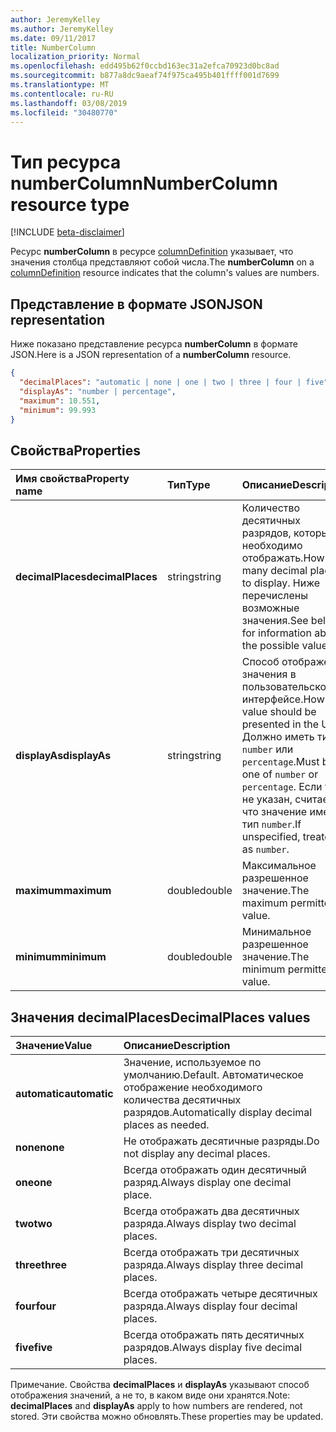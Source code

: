 ```yaml
---
author: JeremyKelley
ms.author: JeremyKelley
ms.date: 09/11/2017
title: NumberColumn
localization_priority: Normal
ms.openlocfilehash: edd495b62f0ccbd163ec31a2efca70923d0bc8ad
ms.sourcegitcommit: b877a8dc9aeaf74f975ca495b401ffff001d7699
ms.translationtype: MT
ms.contentlocale: ru-RU
ms.lasthandoff: 03/08/2019
ms.locfileid: "30480770"
---
```

# <a name="numbercolumn-resource-type"></a><span data-ttu-id="47157-102">Тип ресурса numberColumn</span><span class="sxs-lookup"><span data-stu-id="47157-102">NumberColumn resource type</span></span>

[!INCLUDE [beta-disclaimer](../../includes/beta-disclaimer.md)]

<span data-ttu-id="47157-103">Ресурс **numberColumn** в ресурсе [columnDefinition](columndefinition.md) указывает, что значения столбца представляют собой числа.</span><span class="sxs-lookup"><span data-stu-id="47157-103">The **numberColumn** on a [columnDefinition](columndefinition.md) resource indicates that the column's values are numbers.</span></span>

## <a name="json-representation"></a><span data-ttu-id="47157-104">Представление в формате JSON</span><span class="sxs-lookup"><span data-stu-id="47157-104">JSON representation</span></span>

<span data-ttu-id="47157-105">Ниже показано представление ресурса **numberColumn** в формате JSON.</span><span class="sxs-lookup"><span data-stu-id="47157-105">Here is a JSON representation of a **numberColumn** resource.</span></span>
<!-- { "blockType": "resource", "@odata.type": "microsoft.graph.numberColumn" } -->

```json
{
  "decimalPlaces": "automatic | none | one | two | three | four | five",
  "displayAs": "number | percentage",
  "maximum": 10.551,
  "minimum": 99.993
}
```

## <a name="properties"></a><span data-ttu-id="47157-106">Свойства</span><span class="sxs-lookup"><span data-stu-id="47157-106">Properties</span></span>

| <span data-ttu-id="47157-107">Имя свойства</span><span class="sxs-lookup"><span data-stu-id="47157-107">Property name</span></span>      | <span data-ttu-id="47157-108">Тип</span><span class="sxs-lookup"><span data-stu-id="47157-108">Type</span></span>   | <span data-ttu-id="47157-109">Описание</span><span class="sxs-lookup"><span data-stu-id="47157-109">Description</span></span>
|:-------------------|:-------|:-----------------------------------------------
| <span data-ttu-id="47157-110">**decimalPlaces**</span><span class="sxs-lookup"><span data-stu-id="47157-110">**decimalPlaces**</span></span>  | <span data-ttu-id="47157-111">string</span><span class="sxs-lookup"><span data-stu-id="47157-111">string</span></span> | <span data-ttu-id="47157-112">Количество десятичных разрядов, которые необходимо отображать.</span><span class="sxs-lookup"><span data-stu-id="47157-112">How many decimal places to display.</span></span> <span data-ttu-id="47157-113">Ниже перечислены возможные значения.</span><span class="sxs-lookup"><span data-stu-id="47157-113">See below for information about the possible values.</span></span>
| <span data-ttu-id="47157-114">**displayAs**</span><span class="sxs-lookup"><span data-stu-id="47157-114">**displayAs**</span></span>      | <span data-ttu-id="47157-115">string</span><span class="sxs-lookup"><span data-stu-id="47157-115">string</span></span> | <span data-ttu-id="47157-116">Способ отображения значения в пользовательском интерфейсе.</span><span class="sxs-lookup"><span data-stu-id="47157-116">How the value should be presented in the UX.</span></span> <span data-ttu-id="47157-117">Должно иметь тип `number` или `percentage`.</span><span class="sxs-lookup"><span data-stu-id="47157-117">Must be one of `number` or `percentage`.</span></span> <span data-ttu-id="47157-118">Если тип не указан, считается, что значение имеет тип `number`.</span><span class="sxs-lookup"><span data-stu-id="47157-118">If unspecified, treated as `number`.</span></span>
| <span data-ttu-id="47157-119">**maximum**</span><span class="sxs-lookup"><span data-stu-id="47157-119">**maximum**</span></span>        | <span data-ttu-id="47157-120">double</span><span class="sxs-lookup"><span data-stu-id="47157-120">double</span></span> | <span data-ttu-id="47157-121">Максимальное разрешенное значение.</span><span class="sxs-lookup"><span data-stu-id="47157-121">The maximum permitted value.</span></span>
| <span data-ttu-id="47157-122">**minimum**</span><span class="sxs-lookup"><span data-stu-id="47157-122">**minimum**</span></span>        | <span data-ttu-id="47157-123">double</span><span class="sxs-lookup"><span data-stu-id="47157-123">double</span></span> | <span data-ttu-id="47157-124">Минимальное разрешенное значение.</span><span class="sxs-lookup"><span data-stu-id="47157-124">The minimum permitted value.</span></span>

## <a name="decimalplaces-values"></a><span data-ttu-id="47157-125">Значения decimalPlaces</span><span class="sxs-lookup"><span data-stu-id="47157-125">DecimalPlaces values</span></span>

| <span data-ttu-id="47157-126">Значение</span><span class="sxs-lookup"><span data-stu-id="47157-126">Value</span></span>          | <span data-ttu-id="47157-127">Описание</span><span class="sxs-lookup"><span data-stu-id="47157-127">Description</span></span>
|:---------------|:--------------------------------------------------------------
| <span data-ttu-id="47157-128">**automatic**</span><span class="sxs-lookup"><span data-stu-id="47157-128">**automatic**</span></span>  | <span data-ttu-id="47157-129">Значение, используемое по умолчанию.</span><span class="sxs-lookup"><span data-stu-id="47157-129">Default.</span></span> <span data-ttu-id="47157-130">Автоматическое отображение необходимого количества десятичных разрядов.</span><span class="sxs-lookup"><span data-stu-id="47157-130">Automatically display decimal places as needed.</span></span>
| <span data-ttu-id="47157-131">**none**</span><span class="sxs-lookup"><span data-stu-id="47157-131">**none**</span></span>       | <span data-ttu-id="47157-132">Не отображать десятичные разряды.</span><span class="sxs-lookup"><span data-stu-id="47157-132">Do not display any decimal places.</span></span>
| <span data-ttu-id="47157-133">**one**</span><span class="sxs-lookup"><span data-stu-id="47157-133">**one**</span></span>        | <span data-ttu-id="47157-134">Всегда отображать один десятичный разряд.</span><span class="sxs-lookup"><span data-stu-id="47157-134">Always display one decimal place.</span></span>
| <span data-ttu-id="47157-135">**two**</span><span class="sxs-lookup"><span data-stu-id="47157-135">**two**</span></span>        | <span data-ttu-id="47157-136">Всегда отображать два десятичных разряда.</span><span class="sxs-lookup"><span data-stu-id="47157-136">Always display two decimal places.</span></span>
| <span data-ttu-id="47157-137">**three**</span><span class="sxs-lookup"><span data-stu-id="47157-137">**three**</span></span>      | <span data-ttu-id="47157-138">Всегда отображать три десятичных разряда.</span><span class="sxs-lookup"><span data-stu-id="47157-138">Always display three decimal places.</span></span>
| <span data-ttu-id="47157-139">**four**</span><span class="sxs-lookup"><span data-stu-id="47157-139">**four**</span></span>       | <span data-ttu-id="47157-140">Всегда отображать четыре десятичных разряда.</span><span class="sxs-lookup"><span data-stu-id="47157-140">Always display four decimal places.</span></span>
| <span data-ttu-id="47157-141">**five**</span><span class="sxs-lookup"><span data-stu-id="47157-141">**five**</span></span>       | <span data-ttu-id="47157-142">Всегда отображать пять десятичных разрядов.</span><span class="sxs-lookup"><span data-stu-id="47157-142">Always display five decimal places.</span></span>

<span data-ttu-id="47157-143">Примечание. Свойства **decimalPlaces** и **displayAs** указывают способ отображения значений, а не то, в каком виде они хранятся.</span><span class="sxs-lookup"><span data-stu-id="47157-143">Note: **decimalPlaces** and **displayAs** apply to how numbers are rendered, not stored.</span></span>
<span data-ttu-id="47157-144">Эти свойства можно обновлять.</span><span class="sxs-lookup"><span data-stu-id="47157-144">These properties may be updated.</span></span>

<!--
{
  "type": "#page.annotation",
  "description": "",
  "keywords": "",
  "section": "documentation",
  "tocPath": "Resources/NumberColumn",
  "suppressions": [
    "Error: /api-reference/beta/resources/numberColumn.md:\r\n      Exception processing links.\r\n    System.ArgumentException: Link Definition was null. Link text: !INCLUDE [beta-disclaimer](../../includes/beta-disclaimer.md)\r\n      at ApiDoctor.Validation.DocFile.get_LinkDestinations()\r\n      at ApiDoctor.Validation.DocSet.ValidateLinks(Boolean includeWarnings, String[] relativePathForFiles, IssueLogger issues, Boolean requireFilenameCaseMatch, Boolean printOrphanedFiles)"
  ]
}
-->
